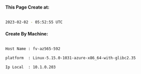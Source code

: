 
   
#### This Page Create at:

```bash

2023-02-02 - 05:52:55 UTC

```

#### Create By Machine:

```bash

Host Name : fv-az565-592

platform  : Linux-5.15.0-1031-azure-x86_64-with-glibc2.35

Ip Local  : 10.1.0.203

```

